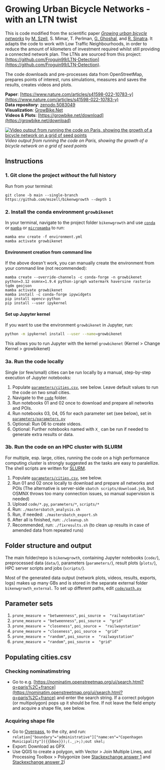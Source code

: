 # Growing Urban Bicycle Networks - with an LTN twist

This is code modified from the scientific paper [*Growing urban bicycle networks*](https://www.nature.com/articles/s41598-022-10783-y) by [M. Szell](http://michael.szell.net/), S. Mimar, T. Perlman, [G. Ghoshal](http://gghoshal.pas.rochester.edu/), and [R. Sinatra](http://www.robertasinatra.com/). It adapts the code to work with Low Traffic Neighbourhoods, in order to reduce the amount of kilometers of investment required whilst still providing a connected network plan. The LTNs are sourced from this project: [https://github.com/Froguin99/LTN-Detection](https://github.com/Froguin99/LTN-Detection). 

The code downloads and pre-processes data from OpenStreetMap, prepares points of interest, runs simulations, measures and saves the results, creates videos and plots. 

**Paper**: [https://www.nature.com/articles/s41598-022-10783-y](https://www.nature.com/articles/s41598-022-10783-y)  
**Data repository**: [zenodo.5083049](https://zenodo.org/record/5083049)  
**Visualization**: [GrowBike.Net](https://growbike.net)  
**Videos & Plots**: [https://growbike.net/download](https://growbike.net/download)

[![Video output from running the code on Paris, showing the growth of a bicycle network on a grid of seed points](readmevideo.gif)](https://growbike.net/city/paris)
*Video output from running the code on Paris, showing the growth of a bicycle network on a grid of seed points*

## Instructions

### 1. Git clone the project _without_ the full history 

Run from your terminal:

```
git clone -b main --single-branch https://github.com/mszell/bikenwgrowth --depth 1
```

### 2. Install the conda environment `growbikenet`

In your terminal, navigate to the project folder `bikenwgrowth` and use [`conda`](https://docs.conda.io/projects/conda/en/latest/index.html)
or [`mamba`](https://mamba.readthedocs.io/en/latest/installation/mamba-installation.html)
or [`micromamba`](https://mamba.readthedocs.io/en/latest/installation/micromamba-installation.html) to run:

```
mamba env create -f environment.yml
mamba activate growbikenet
```

#### Environment creation from command line

If the above doesn't work, you can manually create the environment from your command line (not recommended):

```
mamba create --override-channels -c conda-forge -n growbikenet python=3.12 osmnx=1.9.4 python-igraph watermark haversine rasterio tqdm geojson
mamba activate growbikenet
mamba install -c conda-forge ipywidgets
pip install opencv-python
pip install --user ipykernel
```

#### Set up Jupyter kernel

If you want to use the environment `growbikenet` in Jupyter, run:

```bash
python -m ipykernel install --user --name=growbikenet
```

This allows you to run Jupyter with the kernel `growbikenet` (Kernel > Change Kernel > growbikenet)


### 3a. Run the code locally

Single (or few/small) cities can be run locally by a manual, step-by-step execution of Jupyter notebooks:

1. Populate [`parameters/cities.csv`](parameters/cities.csv), see below. Leave default values to run the code on two small cities.
2. Navigate to the [`code`](code/) folder.
3. Run notebooks 01 and 02 once to download and prepare all networks and POIs.  
4. Run notebooks 03, 04, 05 for each parameter set (see below), set in [`parameters/parameters.py`](parameters/parameters.py)
5. Optional: Run 06 to create videos.
6. Optional: Further notebooks named with `X_` can be run if needed to generate extra results or data.

### 3b. Run the code on an HPC cluster with SLURM

For multiple, esp. large, cities, running the code on a high performance computing cluster is strongly suggested as the tasks are easy to paralellize. The shell scripts are written for [SLURM](https://slurm.schedmd.com/overview.html).  

1. Populate [`parameters/cities.csv`](parameters/cities.csv), see below.
2. Run 01 and 02 once locally to download and prepare all networks and POIs (The alternative is server-side `sbatch scripts/download.job`, but OSMNX throws too many connection issues, so manual supervision is needed)
3. Upload `code/*.py`, `parameters/*`, `scripts/*`
4. Run: `./mastersbatch_analysis.sh`
5. Run, if needed: `./mastersbatch_export.sh`
6. After all is finished, run: `./cleanup.sh`
7. Recommended, run: `./fixresults.sh` (to clean up results in case of amended data from repeated runs)

## Folder structure and output
The main folder/repo is `bikenwgrowth`, containing Jupyter notebooks (`code/`), preprocessed data (`data/`), parameters (`parameters/`), result plots (`plots/`), HPC server scripts and jobs (`scripts/`).

Most of the generated data output (network plots, videos, results, exports, logs) makes up many GBs and is stored in the separate external folder `bikenwgrowth_external`. To set up different paths, edit [`code/path.py`](code/path.py)

## Parameter sets 
1. `prune_measure = "betweenness"`, `poi_source =  "railwaystation"`  
2. `prune_measure = "betweenness"`, `poi_source =  "grid"`  
3. `prune_measure = "closeness"`, `poi_source =  "railwaystation"`  
4. `prune_measure = "closeness"`, `poi_source =  "grid"`  
5. `prune_measure = "random"`, `poi_source =  "railwaystation"`  
6. `prune_measure = "random"`, `poi_source =  "grid"` 

## Populating cities.csv

### Checking nominatimstring  
* Go to e.g. [https://nominatim.openstreetmap.org/ui/search.html?q=paris%2C+france](https://nominatim.openstreetmap.org/ui/search.html?q=paris%2C+france) and enter the search string. If a correct polygon (or multipolygon) pops up it should be fine. If not leave the field empty and acquire a shape file, see below.

### Acquiring shape file  
* Go to [Overpass](https://overpass-turbo.eu/), to the city, and run:
    `relation["boundary"="administrative"]["name:en"="Copenhagen Municipality"]({{bbox}});(._;>;);out skel;`
* Export: Download as GPX
* Use QGIS to create a polygon, with Vector > Join Multiple Lines, and Processing Toolbox > Polygonize (see [Stackexchange answer 1](https://gis.stackexchange.com/questions/98320/connecting-two-line-ends-in-qgis-without-resorting-to-other-software) and [Stackexchange answer 2](https://gis.stackexchange.com/questions/207463/convert-a-line-to-polygon))

